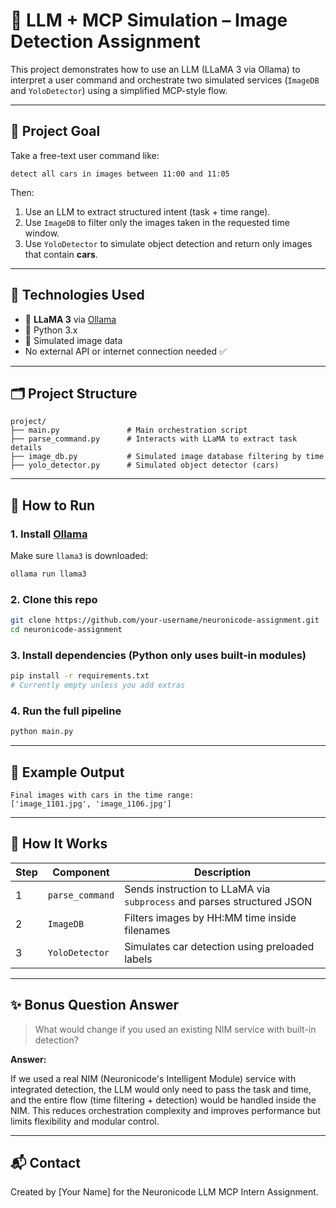 
# 🚀 LLM + MCP Simulation – Image Detection Assignment

This project demonstrates how to use an LLM (LLaMA 3 via Ollama) to interpret a user command and orchestrate two simulated services (`ImageDB` and `YoloDetector`) using a simplified MCP-style flow.

---

## 📌 Project Goal

Take a free-text user command like:

```
detect all cars in images between 11:00 and 11:05
```

Then:
1. Use an LLM to extract structured intent (task + time range).
2. Use `ImageDB` to filter only the images taken in the requested time window.
3. Use `YoloDetector` to simulate object detection and return only images that contain **cars**.

---

## 🧠 Technologies Used

- 🧠 **LLaMA 3** via [Ollama](https://ollama.com)
- 🐍 Python 3.x
- 📁 Simulated image data
- No external API or internet connection needed ✅

---

## 🗂 Project Structure

```
project/
├── main.py               # Main orchestration script
├── parse_command.py      # Interacts with LLaMA to extract task details
├── image_db.py           # Simulated image database filtering by time
├── yolo_detector.py      # Simulated object detector (cars)
```

---

## 🚀 How to Run

### 1. Install [Ollama](https://ollama.com)

Make sure `llama3` is downloaded:

```bash
ollama run llama3
```

### 2. Clone this repo

```bash
git clone https://github.com/your-username/neuronicode-assignment.git
cd neuronicode-assignment
```

### 3. Install dependencies (Python only uses built-in modules)

```bash
pip install -r requirements.txt
# Currently empty unless you add extras
```

### 4. Run the full pipeline

```bash
python main.py
```

---

## 🧪 Example Output

```
Final images with cars in the time range:
['image_1101.jpg', 'image_1106.jpg']
```

---

## 🎯 How It Works

| Step | Component        | Description |
|------|------------------|-------------|
| 1    | `parse_command`  | Sends instruction to LLaMA via `subprocess` and parses structured JSON |
| 2    | `ImageDB`        | Filters images by HH:MM time inside filenames |
| 3    | `YoloDetector`   | Simulates car detection using preloaded labels |

---

## ✨ Bonus Question Answer

> What would change if you used an existing NIM service with built-in detection?

**Answer:**

If we used a real NIM (Neuronicode's Intelligent Module) service with integrated detection, the LLM would only need to pass the task and time, and the entire flow (time filtering + detection) would be handled inside the NIM. This reduces orchestration complexity and improves performance but limits flexibility and modular control.

---

## 📬 Contact

Created by [Your Name] for the Neuronicode LLM MCP Intern Assignment.
